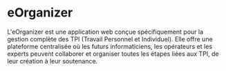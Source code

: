 # eOrganizer
L'eOrganizer est une application web conçue spécifiquement pour la gestion complète des TPI (Travail Personnel et Individuel). Elle offre une plateforme centralisée où les futurs informaticiens, les opérateurs et les experts peuvent collaborer et organiser toutes les étapes liées aux TPI, de leur création à leur soutenance.
